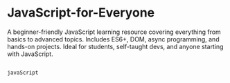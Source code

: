 # JavaScript-for-Everyone
A beginner-friendly JavaScript learning resource covering everything from basics to advanced topics. Includes ES6+, DOM, async programming, and hands-on projects. Ideal for students, self-taught devs, and anyone starting with JavaScript.

                                                                          javaScript 
